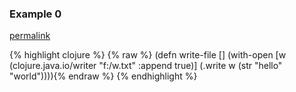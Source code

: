### Example 0
[permalink](#example-0)

{% highlight clojure %}
{% raw %}
(defn write-file []
  (with-open [w (clojure.java.io/writer  "f:/w.txt" :append true)]
    (.write w (str "hello" "world")))){% endraw %}
{% endhighlight %}


